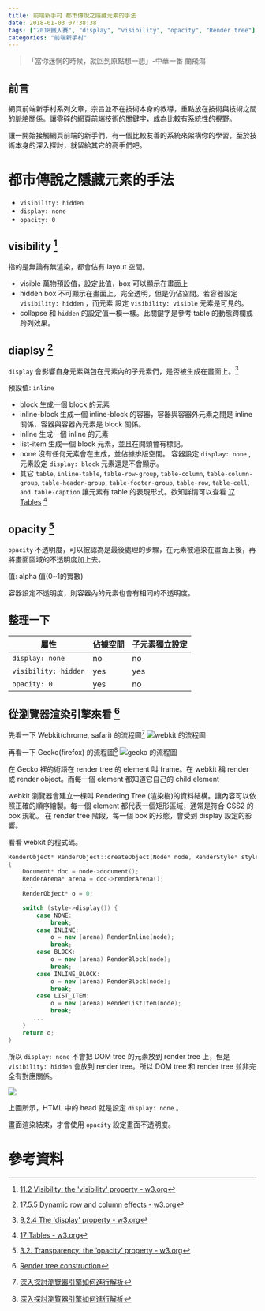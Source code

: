 ```yaml
---
title: 前端新手村 都市傳說之隱藏元素的手法
date: 2018-01-03 07:38:38
tags: ["2018鐵人賽", "display", "visibility", "opacity", "Render tree"]
categories: "前端新手村"
---
```

> 「當你迷惘的時候，就回到原點想一想」-中華一番 蘭飛鴻

## 前言

網頁前端新手村系列文章，宗旨並不在技術本身的教導，重點放在技術與技術之間的脈胳關係。讓零碎的網頁前端技術的關鍵字，成為比較有系統性的視野。

讓一開始接觸網頁前端的新手們，有一個比較友善的系統來架構你的學習，至於技術本身的深入探討，就留給其它的高手們吧。

# 都市傳說之隱藏元素的手法

- `visibility: hidden`
- `display: none`
- `opacity: 0`

## visibility [^1]

指的是無論有無渲染，都會佔有 layout 空間。

- visible
  萬物預設值，設定此值，box 可以顯示在畫面上
- hidden
  box 不可顯示在畫面上，完全透明，但是仍佔空間。若容器設定 `visibility: hidden` ，而元素 設定 `visibility: visible` 元素是可見的。
- collapse
  和 `hidden` 的設定值一模一樣。此關鍵字是參考 table 的動態跨欄或跨列效果。

## diaplsy [^2]

`display` 會影響自身元素與包在元素內的子元素們，是否被生成在畫面上。[^3]

預設值: `inline`

- block
生成一個 block 的元素
- inline-block
生成一個 inline-block 的容器，容器與容器外元素之間是 inline 關係，容器與容器內元素是 block 關係。
- inline
生成一個 inline 的元素
- list-item
生成一個 block 元素，並且在開頭會有標記。
- none
沒有任何元素會在生成，並佔據排版空間。
容器設定 `display: none` , 元素設定 `display: block` 元素還是不會顯示。
- 其它 `table`, `inline-table`, `table-row-group`, `table-column`, `table-column-group`, `table-header-group`, `table-footer-group`, `table-row`, `table-cell`, `and table-caption` 讓元素有 table 的表現形式。欲知詳情可以查看 [17 Tables](https://www.w3.org/TR/CSS22/tables.html) [^4]

## opacity [^5]

`opacity` 不透明度，可以被認為是最後處理的步驟，在元素被渲染在畫面上後，再將畫面區域的不透明度加上去。

值: alpha 值(0~1的實數)

容器設定不透明度，則容器內的元素也會有相同的不透明度。

## 整理一下

|屬性|佔據空間|子元素獨立設定|
|-|-|-|
|`display: none`| no | no |
|`visibility: hidden`| yes | yes |
|`opacity: 0`| yes | no |


## 從瀏覽器渲染引擎來看 [^6]

先看一下 Webkit(chrome, safari) 的流程圖[^7]
![webkit 的流程圖](https://i.imgur.com/Ex41AeZ.png)

再看一下 Gecko(firefox) 的流程圖[^7]
![gecko 的流程圖](https://i.imgur.com/LrgHZst.png)

在 Gecko 裡的術語在 render tree 的 element 叫 frame。在 webkit 稱 render 或 render object。而每一個 element 都知道它自己的 child element

webkit 瀏覽器會建立一棵叫 Rendering Tree (渲染樹)的資料結構。讓內容可以依照正確的順序繪製。每一個 element 都代表一個矩形區域，通常是符合 CSS2 的 box 規範。
在 render tree 階段，每一個 box 的形態，會受到 display 設定的影響。

看看 webkit 的程式碼。

```c++
RenderObject* RenderObject::createObject(Node* node, RenderStyle* style)
{
    Document* doc = node->document();
    RenderArena* arena = doc->renderArena();
    ...
    RenderObject* o = 0;

    switch (style->display()) {
        case NONE:
            break;
        case INLINE:
            o = new (arena) RenderInline(node);
            break;
        case BLOCK:
            o = new (arena) RenderBlock(node);
            break;
        case INLINE_BLOCK:
            o = new (arena) RenderBlock(node);
            break;
        case LIST_ITEM:
            o = new (arena) RenderListItem(node);
            break;
       ...
    }
    return o;
}

```

所以 `display: none` 不會把 DOM tree 的元素放到 render tree 上，但是 `visibility: hidden` 會放到 render tree。所以 DOM tree 和 render tree 並非完全有對應關係。

![](https://i.imgur.com/FjcIu6q.png)

上圖所示，HTML 中的 head 就是設定 `display: none` 。

畫面渲染結束，才會使用 `opacity` 設定畫面不透明度。

# 參考資料

[^1]: [11.2 Visibility: the 'visibility' property - w3.org](https://www.w3.org/TR/CSS22/visufx.html#visibility)
[^2]: [17.5.5 Dynamic row and column effects - w3.org](https://www.w3.org/TR/CSS22/tables.html#dynamic-effects)
[^3]: [9.2.4 The 'display' property - w3.org](https://www.w3.org/TR/CSS22/visuren.html#display-prop)
[^4]: [17 Tables - w3.org](https://www.w3.org/TR/CSS22/tables.html)
[^5]: [3.2. Transparency: the ‘opacity’ property - w3.org](https://www.w3.org/TR/css-color-3/#opacity)
[^6]: [Render tree construction](http://taligarsiel.com/Projects/howbrowserswork1.htm#Render_tree_construction)
[^7]: [深入探討瀏覽器引擎如何進行解析](https://ithelp.ithome.com.tw/articles/10191579)
